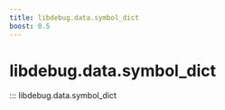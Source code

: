 ```yaml
---
title: libdebug.data.symbol_dict
boost: 0.5
---
```

# libdebug.data.symbol_dict
::: libdebug.data.symbol_dict
